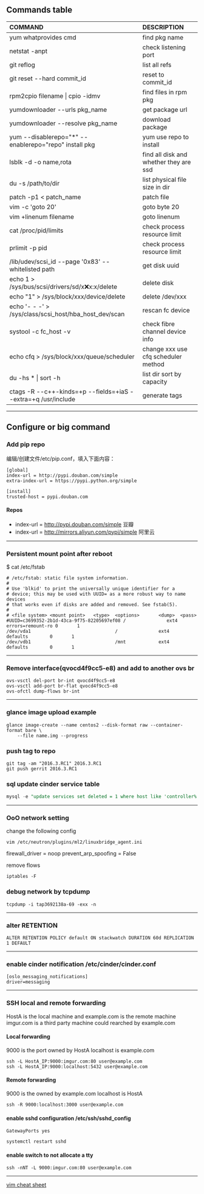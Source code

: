 ## Commands table
|COMMAND             |DESCRIPTION                     |
|:-------------------|:-------------------------------|
|yum whatprovides cmd|find pkg name
|netstat -anpt       |check listening port            |
|git reflog          |list all refs|
|git reset --hard commit_id   | reset to commit_id|
|rpm2cpio filename &verbar;  cpio -idmv|find files in rpm pkg| 
|yumdownloader --urls pkg_name | get package url|
|yumdownloader --resolve pkg_name | download package|
|yum --disablerepo="*" --enablerepo="repo" install pkg|yum use repo to install|
|lsblk -d -o name,rota | find all disk and whether they are ssd|
|du -s /path/to/dir | list physical file size in dir|
|patch -p1 < patch_name | patch file|
|vim -c 'goto 20' |goto byte 20|
|vim +linenum filename | goto linenum|
|cat /proc/pid/limits|check process resource limit|
|prlimit -p pid|check process resource limit|
|/lib/udev/scsi_id --page '0x83' --whitelisted path|get disk uuid|
|echo 1 > /sys/bus/scsi/drivers/sd/x:x:x:x/delete|delete disk
|echo "1" > /sys/block/xxx/device/delete |delete /dev/xxx
|echo '- - -' > /sys/class/scsi_host/hba_host_dev/scan|rescan fc device
|systool -c fc_host -v|check fibre channel device info
|echo cfq > /sys/block/xxx/queue/scheduler |change xxx use cfq scheduler method
|du -hs * &verbar; sort -h | list dir sort by capacity
|ctags -R --c++-kinds=+p --fields=+iaS --extra=+q /usr/include| generate tags

---

## Configure or big command

### Add pip repo
编辑/创建文件/etc/pip.conf，填入下面内容：
```
[global]
index-url = http://pypi.douban.com/simple
extra-index-url = https://pypi.python.org/simple

[install]
trusted-host = pypi.douban.com
```

#### Repos
- index-url = http://pypi.douban.com/simple  豆瓣
- index-url = http://mirrors.aliyun.com/pypi/simple 阿里云

---

### Persistent mount point after reboot
$ cat /etc/fstab
```
# /etc/fstab: static file system information.
#
# Use 'blkid' to print the universally unique identifier for a
# device; this may be used with UUID= as a more robust way to name devices
# that works even if disks are added and removed. See fstab(5).
#
# <file system> <mount point>   <type>  <options>       <dump>  <pass>
#UUID=c3699352-2b1d-43ca-9f75-82205697ef08 /               ext4    errors=remount-ro 0       1
/dev/vda1                               /               ext4    defaults        0       1
/dev/vdb1                               /mnt            ext4    defaults        0       1
```
---

### Remove interface(qvocd4f9cc5-e8) and add to another ovs br
```shell
ovs-vsctl del-port br-int qvocd4f9cc5-e8
ovs-vsctl add-port br-flat qvocd4f9cc5-e8
ovs-ofctl dump-flows br-int
```

---

### glance image upload example
```shell
glance image-create --name centos2 --disk-format raw --container-format bare \
    --file name.img --progress
```

### push tag to repo
```shell
git tag -am "2016.3.RC1" 2016.3.RC1
git push gerrit 2016.3.RC1
```
### sql update cinder service table
```sql
mysql -e "update services set deleted = 1 where host like 'controller%' and disabled = 1 " cinder -u cinder -p
```

---

### OoO network setting
change the following config
```
vim /etc/neutron/plugins/ml2/linuxbridge_agent.ini
```
firewall_driver = noop
prevent_arp_spoofing = False

remove flows
```shell
iptables -F
```

### debug network by tcpdump
```shell
tcpdump -i tap3692138a-69 -exx -n
```

---

### alter RETENTION 
```
ALTER RETENTION POLICY default ON stackwatch DURATION 60d REPLICATION 1 DEFAULT
```

---

### enable cinder notification /etc/cinder/cinder.conf
```
[oslo_messaging_notifications]
driver=messaging
```

----

### SSH local and remote forwarding

HostA is the local machine and example.com is the remote machine
imgur.com is a third party machine could rearched by example.com
#### Local forwarding
9000 is the port owned by HostA
localhost is example.com
```shell
ssh -L HostA_IP:9000:imgur.com:80 user@example.com
ssh -L HostA_IP:9000:localhost:5432 user@example.com
```
#### Remote forwarding
9000 is the owned by example.com
localhost is HostA
```shell
ssh -R 9000:localhost:3000 user@example.com
```
#### enable sshd configuration /etc/ssh/sshd_config
```
GatewayPorts yes
```
```shell
systemctl restart sshd
```
#### enable switch to not allocate a tty
```shell
ssh -nNT -L 9000:imgur.com:80 user@example.com
```

----
[vim cheat sheet](http://www.viemu.com/a_vi_vim_graphical_cheat_sheet_tutorial.html)
